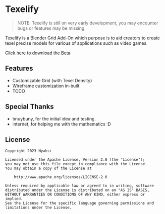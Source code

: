 # Texelify

> NOTE: Texelify is still on very early development, you may encounter bugs or features may be missing.

Texelify is a Blender Grid Add-On which purpose is to aid creators to create texel precise models for various of applications such as video games.

[Click here to download the Beta](https://github.com/nyabsi/texelify-blender-addon/archive/main.zip)

## Features

- Customizable Grid (with Texel Density)
- Wireframe customization in-built
- TODO

## Special Thanks

- bnuybuny, for the initial idea and testing.
- internet, for helping me with the mathematics :D

## License

```
Copyright 2023 Nyabsi

Licensed under the Apache License, Version 2.0 (the "License");
you may not use this file except in compliance with the License.
You may obtain a copy of the License at

    http://www.apache.org/licenses/LICENSE-2.0

Unless required by applicable law or agreed to in writing, software
distributed under the License is distributed on an "AS IS" BASIS,
WITHOUT WARRANTIES OR CONDITIONS OF ANY KIND, either express or implied.
See the License for the specific language governing permissions and
limitations under the License.
```